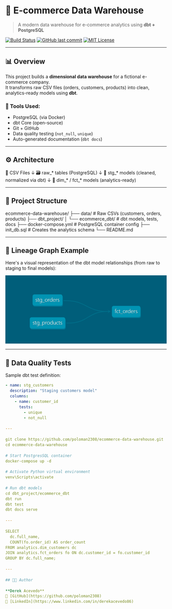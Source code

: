 # 🛒 E-commerce Data Warehouse  
> A modern data warehouse for e-commerce analytics using **dbt + PostgreSQL**  

[![Build Status](https://img.shields.io/badge/dbt-Built%20with%20dbt-FF695E?logo=dbt)](https://www.getdbt.com/)
[![GitHub last commit](https://img.shields.io/github/last-commit/poloman2308/ecommerce-data-warehouse)](https://github.com/poloman2308/ecommerce-data-warehouse)
[![MIT License](https://img.shields.io/badge/license-MIT-green.svg)](LICENSE)

---

## 📊 Overview

This project builds a **dimensional data warehouse** for a fictional e-commerce company.  
It transforms raw CSV files (orders, customers, products) into clean, analytics-ready models using **dbt**.

### 🔧 Tools Used:
- PostgreSQL (via Docker)
- dbt Core (open-source)
- Git + GitHub
- Data quality testing (`not_null`, `unique`)
- Auto-generated documentation (`dbt docs`)

---

## ⚙️ Architecture

📁 CSV Files
   ↓
🗃️ raw_* tables (PostgreSQL)
   ↓
🧼 stg_* models (cleaned, normalized via dbt)
   ↓
🧠 dim_* / fct_* models (analytics-ready)

---

## 📂 Project Structure

ecommerce-data-warehouse/
├── data/ # Raw CSVs (customers, orders, products)
├── dbt_project/
│ └── ecommerce_dbt/ # dbt models, tests, docs
├── docker-compose.yml # PostgreSQL container config
├── init_db.sql # Creates the analytics schema
└── README.md

---

## 🧭 Lineage Graph Example

Here's a visual representation of the dbt model relationships (from raw to staging to final models):

![dbt Lineage Graph](assets/lineage.png)

---

## 🧪 Data Quality Tests

Sample dbt test definition:

```yaml
- name: stg_customers
  description: "Staging customers model"
  columns:
    - name: customer_id
      tests:
        - unique
        - not_null

---

git clone https://github.com/poloman2308/ecommerce-data-warehouse.git
cd ecommerce-data-warehouse

# Start PostgresSQL container
docker-compose up -d

# Activate Python virtual environment
venv\Scripts\activate

# Run dbt models
cd dbt_project/ecommerce_dbt
dbt run
dbt test
dbt docs serve

---

SELECT
  dc.full_name,
  COUNT(fo.order_id) AS order_count
FROM analytics.dim_customers dc
JOIN analytics.fct_orders fo ON dc.customer_id = fo.customer_id
GROUP BY dc.full_name;

---

## 👨‍💻 Author

**Derek Acevedo**  
📍 [GitHub](https://github.com/poloman2308)  
📄 [LinkedIn](https://www.linkedin.com/in/derekacevedo86)

